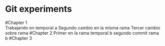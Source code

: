 # Git experiments

#Chapter 1
<br>
Trabajando en temporal a
Segundo cambio en la misma rama 
Tercer cambio sobre rama 
#Chapter 2
Primer en la rama temporal b
segundo commit rama b 
#Chapter 3
